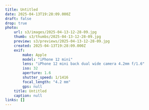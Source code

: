 ```yaml
---
title: Untitled
date: 2025-04-13T19:28:09.000Z
draft: false
drop: true
photo:
    url: s3/images/2025-04-13-12-28-09.jpg
    thumb: s3/thumbs/2025-04-13-12-28-09.jpg
    preview: s3/previews/2025-04-13-12-28-09.jpg
    created: 2025-04-13T19:28:09.000Z
    exif:
        make: Apple
        model: "iPhone 12 mini"
        lens: "iPhone 12 mini back dual wide camera 4.2mm f/1.6"
        iso: 32
        aperture: 1.6
        shutter_speed: 1/1416
        focal_length: "4.2 mm"
        gps: null
    title: Untitled
    caption: null
links: []
---
```

